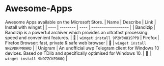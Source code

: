 # Awesome-Apps
Awesome Apps available on the Microsoft Store.
| Name | Describe | Link | Install with winget |
| ---- | -------- | ---- | ------------------- |
| Bandizip | Bandizip is a powerful archiver which provides an ultrafast processing speed and convenient features. | 🏪 | ``winget install 9P2W3W81SPPB``
| Firefox | Firefox Browser: fast, private & safe web browser | 🏪 | ``winget install 9NZVDKPMR9RD`` |
| Unigram | An unofficial uwp Telegram client for Windows 10 devices. Based on TDlib and specifically optimised for Windows 10. | 🏪 | ``winget install 9N97ZCKPD60Q`` |
